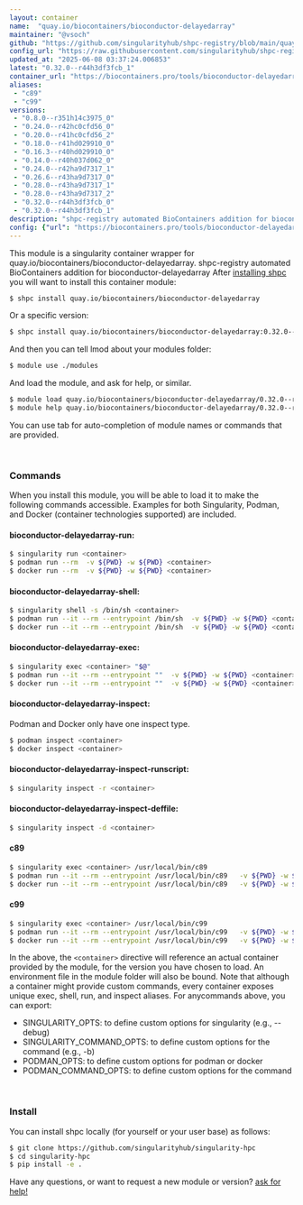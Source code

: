 ```yaml
---
layout: container
name:  "quay.io/biocontainers/bioconductor-delayedarray"
maintainer: "@vsoch"
github: "https://github.com/singularityhub/shpc-registry/blob/main/quay.io/biocontainers/bioconductor-delayedarray/container.yaml"
config_url: "https://raw.githubusercontent.com/singularityhub/shpc-registry/main/quay.io/biocontainers/bioconductor-delayedarray/container.yaml"
updated_at: "2025-06-08 03:37:24.006853"
latest: "0.32.0--r44h3df3fcb_1"
container_url: "https://biocontainers.pro/tools/bioconductor-delayedarray"
aliases:
 - "c89"
 - "c99"
versions:
 - "0.8.0--r351h14c3975_0"
 - "0.24.0--r42hc0cfd56_0"
 - "0.20.0--r41hc0cfd56_2"
 - "0.18.0--r41hd029910_0"
 - "0.16.3--r40hd029910_0"
 - "0.14.0--r40h037d062_0"
 - "0.24.0--r42ha9d7317_1"
 - "0.26.6--r43ha9d7317_0"
 - "0.28.0--r43ha9d7317_1"
 - "0.28.0--r43ha9d7317_2"
 - "0.32.0--r44h3df3fcb_0"
 - "0.32.0--r44h3df3fcb_1"
description: "shpc-registry automated BioContainers addition for bioconductor-delayedarray"
config: {"url": "https://biocontainers.pro/tools/bioconductor-delayedarray", "maintainer": "@vsoch", "description": "shpc-registry automated BioContainers addition for bioconductor-delayedarray", "latest": {"0.32.0--r44h3df3fcb_1": "sha256:f839034f9ad8ccf5d8db949d781abffa94da18a95e3fa05b5f735322f306ee74"}, "tags": {"0.8.0--r351h14c3975_0": "sha256:0b945d7155de70e961ddb914b596ccff70d76c9f0ca0b5360b48e0aa103ef01e", "0.24.0--r42hc0cfd56_0": "sha256:af5bfcd1ad096fb66eaea08d137317419856076729d3c0afb084b6432062fd3c", "0.20.0--r41hc0cfd56_2": "sha256:c3f36980beb5a98ebb4d4498c011e002984345e46648e900e798405acb0bbea9", "0.18.0--r41hd029910_0": "sha256:e917f1eacafcd961697870976fc9ca9c866425e341db286ec7d480536033a114", "0.16.3--r40hd029910_0": "sha256:9cf7b96dc636853343fac2c23ac3fab5ceb680f0f9d9042d0c25beddeb76130b", "0.14.0--r40h037d062_0": "sha256:412647ce998d5ece4e13668281b6ad6369d0968a643da48bd6c83662a9003b69", "0.24.0--r42ha9d7317_1": "sha256:f270b4f033526670036a24a3069743d6f9b332750e4112f61f12cd8db6ab5d8e", "0.26.6--r43ha9d7317_0": "sha256:135d937d7a1699854c6bef8ff6aa62c5a028f8d4726d36834dda07a497f53db7", "0.28.0--r43ha9d7317_1": "sha256:4d170846a1438499c210745aa45dae15c1f21c4a14e12a59d86cdf8285804884", "0.28.0--r43ha9d7317_2": "sha256:b32b5f366ef4bc097d634874cdd1fe7570b76b5622716a969caa15b9c55c5c59", "0.32.0--r44h3df3fcb_0": "sha256:58324711c5386b764682c6a6685dbaccf40438684e15decc9a4f19a42a02e460", "0.32.0--r44h3df3fcb_1": "sha256:f839034f9ad8ccf5d8db949d781abffa94da18a95e3fa05b5f735322f306ee74"}, "docker": "quay.io/biocontainers/bioconductor-delayedarray", "aliases": {"c89": "/usr/local/bin/c89", "c99": "/usr/local/bin/c99"}}
---
```


This module is a singularity container wrapper for quay.io/biocontainers/bioconductor-delayedarray.
shpc-registry automated BioContainers addition for bioconductor-delayedarray
After [installing shpc](#install) you will want to install this container module:


```bash
$ shpc install quay.io/biocontainers/bioconductor-delayedarray
```

Or a specific version:

```bash
$ shpc install quay.io/biocontainers/bioconductor-delayedarray:0.32.0--r44h3df3fcb_1
```

And then you can tell lmod about your modules folder:

```bash
$ module use ./modules
```

And load the module, and ask for help, or similar.

```bash
$ module load quay.io/biocontainers/bioconductor-delayedarray/0.32.0--r44h3df3fcb_1
$ module help quay.io/biocontainers/bioconductor-delayedarray/0.32.0--r44h3df3fcb_1
```

You can use tab for auto-completion of module names or commands that are provided.

<br>

### Commands

When you install this module, you will be able to load it to make the following commands accessible.
Examples for both Singularity, Podman, and Docker (container technologies supported) are included.

#### bioconductor-delayedarray-run:

```bash
$ singularity run <container>
$ podman run --rm  -v ${PWD} -w ${PWD} <container>
$ docker run --rm  -v ${PWD} -w ${PWD} <container>
```

#### bioconductor-delayedarray-shell:

```bash
$ singularity shell -s /bin/sh <container>
$ podman run --it --rm --entrypoint /bin/sh  -v ${PWD} -w ${PWD} <container>
$ docker run --it --rm --entrypoint /bin/sh  -v ${PWD} -w ${PWD} <container>
```

#### bioconductor-delayedarray-exec:

```bash
$ singularity exec <container> "$@"
$ podman run --it --rm --entrypoint ""  -v ${PWD} -w ${PWD} <container> "$@"
$ docker run --it --rm --entrypoint ""  -v ${PWD} -w ${PWD} <container> "$@"
```

#### bioconductor-delayedarray-inspect:

Podman and Docker only have one inspect type.

```bash
$ podman inspect <container>
$ docker inspect <container>
```

#### bioconductor-delayedarray-inspect-runscript:

```bash
$ singularity inspect -r <container>
```

#### bioconductor-delayedarray-inspect-deffile:

```bash
$ singularity inspect -d <container>
```


#### c89

```bash
$ singularity exec <container> /usr/local/bin/c89
$ podman run --it --rm --entrypoint /usr/local/bin/c89   -v ${PWD} -w ${PWD} <container> -c " $@"
$ docker run --it --rm --entrypoint /usr/local/bin/c89   -v ${PWD} -w ${PWD} <container> -c " $@"
```


#### c99

```bash
$ singularity exec <container> /usr/local/bin/c99
$ podman run --it --rm --entrypoint /usr/local/bin/c99   -v ${PWD} -w ${PWD} <container> -c " $@"
$ docker run --it --rm --entrypoint /usr/local/bin/c99   -v ${PWD} -w ${PWD} <container> -c " $@"
```



In the above, the `<container>` directive will reference an actual container provided
by the module, for the version you have chosen to load. An environment file in the
module folder will also be bound. Note that although a container
might provide custom commands, every container exposes unique exec, shell, run, and
inspect aliases. For anycommands above, you can export:

 - SINGULARITY_OPTS: to define custom options for singularity (e.g., --debug)
 - SINGULARITY_COMMAND_OPTS: to define custom options for the command (e.g., -b)
 - PODMAN_OPTS: to define custom options for podman or docker
 - PODMAN_COMMAND_OPTS: to define custom options for the command

<br>

### Install

You can install shpc locally (for yourself or your user base) as follows:

```bash
$ git clone https://github.com/singularityhub/singularity-hpc
$ cd singularity-hpc
$ pip install -e .
```

Have any questions, or want to request a new module or version? [ask for help!](https://github.com/singularityhub/singularity-hpc/issues)